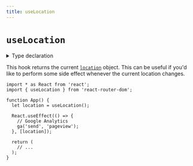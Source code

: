 ```yaml
---
title: useLocation
---
```


# `useLocation`

<details>
  <summary>Type declaration</summary>

```tsx
declare function useLocation(): Location;

interface Location extends Path {
  state: any;
  key: Key;
}
```

</details>

This hook returns the current [`location`][location] object. This can be useful if you'd like to perform some side effect whenever the current location changes.

```tsx
import * as React from 'react';
import { useLocation } from 'react-router-dom';

function App() {
  let location = useLocation();

  React.useEffect(() => {
    // Google Analytics
    ga('send', 'pageview');
  }, [location]);

  return (
    // ...
  );
}
```

[location]: ../utils/location

